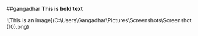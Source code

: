 ##gangadhar
**This is bold text**




![This is an image](C:\Users\Gangadhar\Pictures\Screenshots\Screenshot (10).png)
